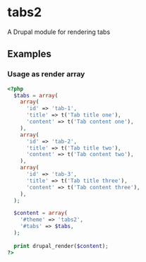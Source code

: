 # tabs2

A Drupal module for rendering tabs

## Examples

### Usage as render array

```php
<?php
  $tabs = array(
    array(
      'id' => 'tab-1',
      'title' => t('Tab title one'),
      'content' => t('Tab content one'),
    ),
    array(
      'id' => 'tab-2',
      'title' => t('Tab title two'),
      'content' => t('Tab content two'),
    ),
    array(
      'id' => 'tab-3',
      'title' => t('Tab title three'),
      'content' => t('Tab content three'),
    ),
  );

  $content = array(
    '#theme' => 'tabs2',
    '#tabs' => $tabs,
  );
  
  print drupal_render($content);
?>
```
